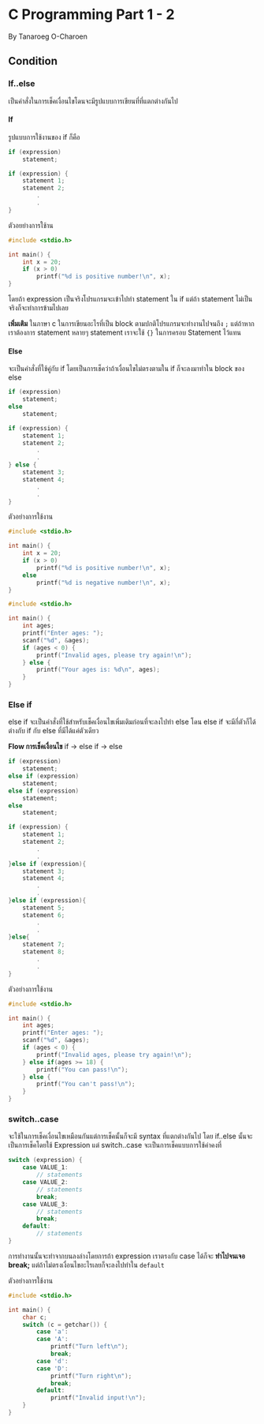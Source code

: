 # C Programming Part 1 - 2

By Tanaroeg  O-Charoen

## Condition

### If..else

เป็นคำสั่งในการเช็คเงื่อนไขโดนจะมีรูปแบบการเขียนที่ที่แตกต่างกันไป

#### If

รูปแบบการใช้งานของ if ก็คือ

```c
if (expression)
    statement;
```

```c
if (expression) {
    statement 1;
    statement 2;
        .
        .
}
```

ตัวอยย่างการใช้าน

```c
#include <stdio.h>

int main() {
    int x = 20;
    if (x > 0)
        printf("%d is positive number!\n", x); 
}
```

โดยถ้า expression เป็นจริงโปรแกรมจะเข้าไปทำ statement ใน if แต่ถ้า statement ไม่เป็นจริงก็จะทำการข้ามไปเลย

**เพิ่มเติม** ในภาษา c ในการเขียนอะไรที่เป็น block ตามปกติโปรแกรมจะทำงานไปจนถึง `;` แต่ถ้าหากเราต้องการ statement หลายๆ statement เราจะใช้ `{}` ในการครอบ Statement ไว้แทน

#### Else

จะเป็นคำสั่งที่ใช้คู่กับ if โดยเป็นการเช็คว่าถ้าเงื่อนไขไม่ตรงตามใน if ก็จะลงมาทำใน block ของ else

```c
if (expression)
    statement;
else
    statement;
```

```c
if (expression) {
    statement 1;
    statement 2;
        .
        .
} else {
    statement 3;
    statement 4;
        .
        .
}
```

ตัวอย่างการใช้งาน

```c
#include <stdio.h>

int main() {
    int x = 20;
    if (x > 0)
        printf("%d is positive number!\n", x);
    else
        printf("%d is negative number!\n", x);
}
```

```c
#include <stdio.h>

int main() {
    int ages;
    printf("Enter ages: ");
    scanf("%d", &ages);
    if (ages < 0) {
        printf("Invalid ages, please try again!\n");
    } else {
        printf("Your ages is: %d\n", ages);
    }
}
```

### Else if

else if จะเป็นคำสั่งที่ใช้สำหรับเช็คเงื่อนไขเพิ่มเติมก่อนที่จะลงไปทำ else โดน else if จะมีกี่ตัวก็ได้ต่างกับ if กับ else ที่มีได้แค่ตัวเดียว  
  
**Flow การเช็คเงื่อนไข** if -> else if -> else

```c
if (expression)
    statement;
else if (expression)
    statement;
else if (expression)
    statement;
else
    statement;
```

```c
if (expression) {
    statement 1;
    statement 2;
        .
        .
}else if (expression){
    statement 3;
    statement 4;
        .
        .
}else if (expression){
    statement 5;
    statement 6;
        .
        .
}else{
    statement 7;
    statement 8;
        .
        .
}
```

ตัวอย่างการใช้งาน

```c
#include <stdio.h>

int main() {
    int ages;
    printf("Enter ages: ");
    scanf("%d", &ages);
    if (ages < 0) {
        printf("Invalid ages, please try again!\n");
    } else if(ages >= 18) {
        printf("You can pass!\n");
    } else {
        printf("You can't pass!\n");
    }
}
```

### switch..case

จะใช้ในการเช็คเงื่อนไขเหมือนกันแต่การเช็คนั้นก็จะมี syntax ที่แตกต่างกันไป โดย if..else นั้นจะเป็นการเช็คโดยใช้ Expression แต่ switch..case จะเป็นการเช็คแบบการใช้ค่าคงที่

```c
switch (expression) {
    case VALUE_1:
        // statements
    case VALUE_2:
        // statements
        break;
    case VALUE_3:
        // statements
        break;
    default:
        // statements
}
```

การทำงานนั้นจะทำจากบนลงล่างโดยการถ้า expression เราตรงกับ case ได้ก็จะ **ทำไปจนเจอ break;** แต่ถ้าไม่ตรงเงื่อนไขอะไรเลยก็จะลงไปทำใน `default`

ตัวอย่างการใช้งาน

```c
#include <stdio.h>

int main() {
    char c;
    switch (c = getchar()) {
        case 'a':
        case 'A':
            printf("Turn left\n");
            break;
        case 'd':
        case 'D':
            printf("Turn right\n");
            break;
        default:
            printf("Invalid input!\n");
    }
}
```